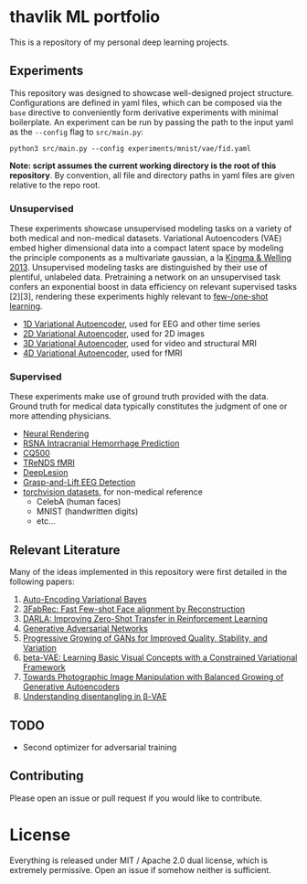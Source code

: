 # thavlik ML portfolio
This is a repository of my personal deep learning projects.

## Experiments
This repository was designed to showcase well-designed project structure. Configurations are defined in yaml files, which can be composed via the `base` directive to conveniently form derivative experiments with minimal boilerplate. An experiment can be run by passing the path to the input yaml as the `--config` flag to `src/main.py`:

`python3 src/main.py --config experiments/mnist/vae/fid.yaml`

**Note: script assumes the current working directory is the root of this repository**. By convention, all file and directory paths in yaml files are given relative to the repo root.

### Unsupervised
These experiments showcase unsupervised modeling tasks on a variety of both medical and non-medical datasets. Variational Autoencoders (VAE) embed higher dimensional data into a compact latent space by modeling the principle components as a multivariate gaussian, a la [Kingma & Welling 2013](https://arxiv.org/abs/1312.6114). Unsupervised modeling tasks are distinguished by their use of plentiful, unlabeled data. Pretraining a network on an unsupervised task confers an exponential boost in data efficiency on relevant supervised tasks [2][3], rendering these experiments highly relevant to [few-/one-shot learning](https://en.wikipedia.org/wiki/One-shot_learning).
- [1D Variational Autoencoder](experiments/include/vae1d/README.md), used for EEG and other time series
- [2D Variational Autoencoder](experiments/include/vae2d/README.md), used for 2D images
- [3D Variational Autoencoder](experiments/include/vae3d/README.md), used for video and structural MRI
- [4D Variational Autoencoder](experiments/include/vae4d/README.md), used for fMRI

### Supervised
These experiments make use of ground truth provided with the data. Ground truth for medical data typically constitutes the judgment of one or more attending physicians.
- [Neural Rendering](experiments/graphics/README.md)
- [RSNA Intracranial Hemorrhage Prediction](experiments/rsna-intracranial/README.md)
- [CQ500](http://headctstudy.qure.ai/dataset)
- [TReNDS fMRI](https://www.kaggle.com/c/trends-assessment-prediction/data)
- [DeepLesion](https://www.nih.gov/news-events/news-releases/nih-clinical-center-releases-dataset-32000-ct-images)
- [Grasp-and-Lift EEG Detection](https://www.kaggle.com/c/grasp-and-lift-eeg-detection)
- [torchvision datasets](https://pytorch.org/docs/stable/torchvision/datasets.html), for non-medical reference
  - CelebA (human faces)
  - MNIST (handwritten digits)
  - etc...

## Relevant Literature
Many of the ideas implemented in this repository were first detailed in the following papers:

1. [Auto-Encoding Variational Bayes](https://arxiv.org/abs/1312.6114)
2. [3FabRec: Fast Few-shot Face alignment by Reconstruction](https://arxiv.org/abs/1911.10448)
3. [DARLA: Improving Zero-Shot Transfer in Reinforcement Learning](https://arxiv.org/abs/1707.08475)
4. [Generative Adversarial Networks](https://arxiv.org/abs/1406.2661)
5. [Progressive Growing of GANs for Improved Quality, Stability, and Variation](https://arxiv.org/abs/1710.10196)
6. [beta-VAE: Learning Basic Visual Concepts with a Constrained Variational Framework](https://openreview.net/forum?id=Sy2fzU9gl)
7. [Towards Photographic Image Manipulation with Balanced Growing of Generative Autoencoders](https://arxiv.org/abs/1904.06145)
8. [Understanding disentangling in β-VAE](https://arxiv.org/pdf/1804.03599.pdf)

## TODO
- Second optimizer for adversarial training

## Contributing
Please open an issue or pull request if you would like to contribute.

# License
Everything is released under MIT / Apache 2.0 dual license, which is extremely permissive. Open an issue if somehow neither is sufficient.
